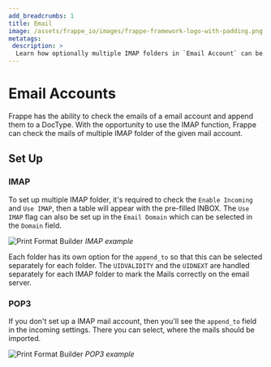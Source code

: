 ```yaml
---
add_breadcrumbs: 1
title: Email
image: /assets/frappe_io/images/frappe-framework-logo-with-padding.png
metatags:
 description: >
  Learn how optionally multiple IMAP folders in `Email Account` can be sycned
---
```


# Email Accounts
Frappe has the ability to check the emails of a email account and append them to a DocType.
With the opportunity to use the IMAP function, Frappe can check the mails of multiple IMAP
folder of the given mail account.

## Set Up
### IMAP
To set up multiple IMAP folder, it's required to check the `Enable Incoming`
and `Use IMAP`, then a table will appear with the pre-filled INBOX. The `Use IMAP`
flag can also be set up in the `Email Domain` which can be selected in the `Domain` field.

![Print Format Builder](/docs/assets/img/imap_setup.gif)
*IMAP example*

Each folder has its own option for the `append_to` so that this can be selected
separately for each folder. The `UIDVALIDITY` and the `UIDNEXT` are handled separately 
for each IMAP folder to mark the Mails correctly on the email server. 

### POP3
If you don't set up a IMAP mail account, then you'll see the `append_to` field in the
incoming settings. There you can select, where the mails should be imported.

![Print Format Builder](/docs/assets/img/pop_setup.gif)
*POP3 example*
